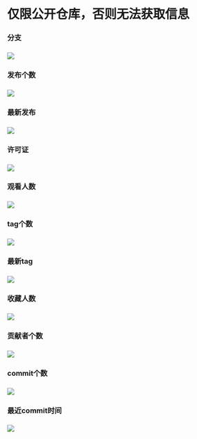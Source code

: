 # 仅限公开仓库，否则无法获取信息



### 分支

### ![](https://badgen.net/github/branches/BlueBoxChamil/ReadmeTest)

### 发布个数

### ![](https://badgen.net/github/releases/BlueBoxChamil/ReadmeTest)

### 最新发布

### ![](https://badgen.net/github/release/BlueBoxChamil/ReadmeTest)

### 许可证

### ![](https://badgen.net/github/license/BlueBoxChamil/ReadmeTest)

### 观看人数

### ![](https://badgen.net/github/watchers/BlueBoxChamil/LVGL-clock)

### tag个数

### ![](https://badgen.net/github/tags/BlueBoxChamil/ReadmeTest)

### 最新tag

### ![](https://badgen.net/github/tag/BlueBoxChamil/ReadmeTest)

### 收藏人数

### ![](https://badgen.net/github/stars/BlueBoxChamil/LVGL-clock)

### 贡献者个数

### ![](https://badgen.net/github/contributors/BlueBoxChamil/ReadmeTest)

### commit个数

### ![](https://badgen.net/github/commits/BlueBoxChamil/ReadmeTest)

### 最近commit时间

### ![](https://badgen.net/github/last-commit/BlueBoxChamil/ReadmeTest)